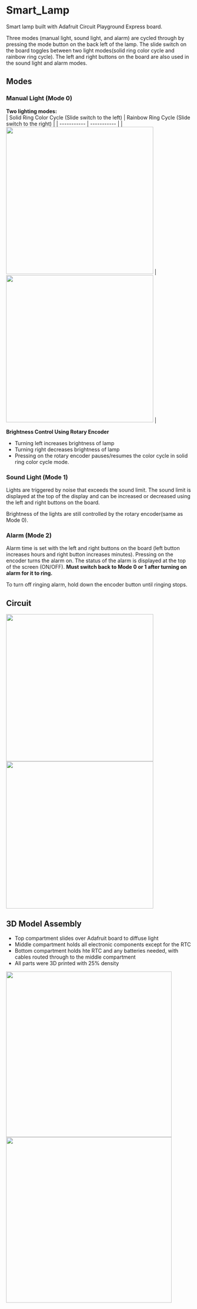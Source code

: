 # Smart_Lamp
Smart lamp built with Adafruit Circuit Playground Express board.

Three modes (manual light, sound light, and alarm) are cycled through by pressing the mode button on the back left of the lamp.
The slide switch on the board toggles between two light modes(solid ring color cycle and rainbow ring cycle).
The left and right buttons on the board are also used in the sound light and alarm modes.
## Modes
### Manual Light (Mode 0)
<b>Two lighting modes: </b> <br>
| Solid Ring Color Cycle (Slide switch to the left) | Rainbow Ring Cycle (Slide switch to the right) |
| ----------- | ----------- |
|<img src="https://user-images.githubusercontent.com/15254803/184299737-0dffe765-6e4c-4a94-9160-db9b343487ed.gif" height="400"/> | <img src="https://user-images.githubusercontent.com/15254803/184301622-cdbfe228-2146-43aa-905e-52bed3ea5fdb.gif" height="400" /> |

<b>Brightness Control Using Rotary Encoder</b>
* Turning left increases brightness of lamp
* Turning right decreases brightness of lamp
* Pressing on the rotary encoder pauses/resumes the color cycle in solid ring color cycle mode.

### Sound Light (Mode 1)
Lights are triggered by noise that exceeds the sound limit. The sound limit is displayed at the top of the display and can be increased or decreased using the left and right buttons on the board.

Brightness of the lights are still controlled by the rotary encoder(same as Mode 0).

### Alarm (Mode 2)
Alarm time is set with the left and right buttons on the board (left button increases hours and right button increases minutes). Pressing on the encoder turns the alarm on. The status of the alarm is displayed at the top of the screen (ON/OFF). <b> Must switch back to Mode 0 or 1 after turning on alarm for it to ring. </b><br>

To turn off ringing alarm, hold down the encoder button until ringing stops.

## Circuit
<img src="https://user-images.githubusercontent.com/15254803/186573084-82e34de7-197e-450d-96d5-ca49f7a47319.jpg" height="400"/> <img src="https://user-images.githubusercontent.com/15254803/186573091-16dce85a-345d-4d9b-b3a4-d13f73d945a4.jpg" height="400"/>

## 3D Model Assembly
* Top compartment slides over Adafruit board to diffuse light
* Middle compartment holds all electronic components except for the RTC
* Bottom compartment holds hte RTC and any batteries needed, with cables routed through to the middle compartment
* All parts were 3D printed with 25% density

<img src="https://user-images.githubusercontent.com/15254803/184983535-7d7c02c1-c186-4b3e-9060-a8059c3d2e23.png" height="450"/><img src="https://user-images.githubusercontent.com/15254803/184984303-904ea797-697c-458e-8195-fa05617e17aa.png" height="450"/>
